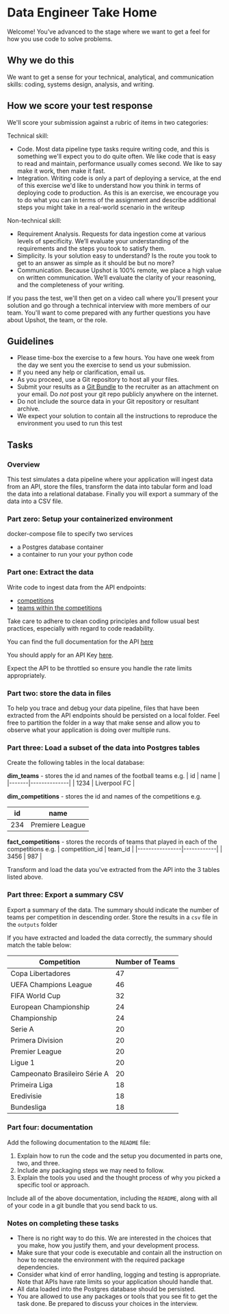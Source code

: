 # Data Engineer Take Home

Welcome!  You’ve advanced to the stage where we want to get a feel for how you use code to solve problems.  

## Why we do this

We want to get a sense for your technical, analytical, and communication skills: coding, systems design, analysis, and writing.

## How we score your test response

We'll score your submission against a rubric of items in two categories:

Technical skill:

* Code. Most data pipeline type tasks require writing code, and this is something we'll expect you to do quite often. We like code that is easy to read and maintain, performance usually comes second. We like to say make it work, then make it fast.
* Integration. Writing code is only a part of deploying a service, at the end of this exercise we'd like to understand how you think in terms of deploying code to production. As this is an exercise, we encourage you to do what you can in terms of the assignment and describe additional steps you might take in a real-world scenario in the writeup

Non-technical skill:

* Requirement Analysis.  Requests for data ingestion come at various levels of specificity. We’ll evaluate your understanding of the requirements and the steps you took to satisfy them.
* Simplicity.  Is your solution easy to understand? Is the route you took to get to an answer as simple as it should be but no more?
* Communication.  Because Upshot is 100% remote, we place a high value on written communication.  We’ll evaluate the clarity of your reasoning, and the completeness of your writing.

If you pass the test, we'll then get on a video call where you'll present your solution and go through a technical interview with more members of our team. You'll want to come prepared with any further questions you have about Upshot, the team, or the role.

## Guidelines

* Please time-box the exercise to a few hours. You have one week from the day we sent you the exercise to send us your submission.
* If you need any help or clarification, email us.
* As you proceed, use a Git repository to host all your files.
* Submit your results as a [Git Bundle](https://utappia.org/2015/04/27/git-bundle-backup/) to the recruiter as an attachment on your email. Do _not_ post your git repo publicly anywhere on the internet.
* Do not include the source data in your Git repository or resultant archive.
* We expect your solution to contain all the instructions to reproduce the environment you used to run this test

## Tasks

### Overview

This test simulates a data pipeline where your application will ingest data from an API, store the files, transform the data into tabular form and load the data into a relational database. Finally you will export a summary of the data into a CSV file.

### Part zero: Setup your containerized environment

docker-compose file to specify two services
- a Postgres database container
- a container to run your your python code

### Part one: Extract the data

Write code to ingest data from the API endpoints:

* [competitions](https://api.football-data.org/v4/competitions)
* [teams within the competitions](https://api.football-data.org/v4/competitions/{id}/teams)

Take care to adhere to clean coding principles and follow usual best practices, especially with regard to code readability.

You can find the full documentation for the API [here](https://www.football-data.org/documentation/quickstart)

You should apply for an API Key [here](https://www.football-data.org/client/register).

Expect the API to be throttled so ensure you handle the rate limits appropriately.

### Part two: store the data in files

To help you trace and debug your data pipeline, files that have been extracted from the API endpoints should be persisted on a local folder. Feel free to partition the folder in a way that make sense and allow you to observe what your application is doing over multiple runs.

### Part three: Load a subset of the data into Postgres tables

Create the following tables in the local database:

   **dim_teams** - stores the id and names of the football teams e.g.
   | id    | name         |
   |-------|--------------|
   | 1234  | Liverpool FC |

   **dim_competitions** - stores the id and names of the competitions e.g.

   | id    | name            |
   |-------|-----------------|
   | 234   | Premiere League |

   **fact_competitions** - stores the records of teams that played in each of the competitions e.g.
   | competition_id | team_id    |
   |----------------|------------|
   |   3456         |  987       |

Transform and load the data you've extracted from the API into the 3 tables listed above.

### Part three: Export a summary CSV

Export a summary of the data. The summary should indicate the number of teams per competition in descending order. Store the results in a `csv` file in the `outputs` folder

If you have extracted and loaded the data correctly, the summary should match the table below:

| Competition    |  Number of Teams    |
|----------------|---------------------|
| Copa Libertadores | 47 |
| UEFA Champions League | 46 |
| FIFA World Cup | 32 |
| European Championship | 24 |
| Championship | 24 |
| Serie A | 20 |
| Primera Division | 20 |
| Premier League | 20 |
| Ligue 1 | 20 |
| Campeonato Brasileiro Série A | 20 |
| Primeira Liga | 18 |
| Eredivisie | 18 |
| Bundesliga | 18 |

### Part four: documentation

Add the following documentation to the `README` file:

1. Explain how to run the code and the setup you documented in parts one, two, and three.
2. Include any packaging steps we may need to follow.
3. Explain the tools you used and the thought process of why you picked a specific tool or approach.

Include all of the above documentation, including the `README`, along with all of your code in a git bundle that you send back to us.

### Notes on completing these tasks

* There is no right way to do this. We are interested in the choices that you make, how you justify them, and your development process.
* Make sure that your code is executable and contain all the instruction on how to recreate the environment with the required package dependencies.
* Consider what kind of error handling, logging and testing is appropriate. Note that APIs have rate limits so your application should handle that.
* All data loaded into the Postgres database should be persisted.
* You are allowed to use any packages or tools that you see fit to get the task done. Be prepared to discuss your choices in the interview.
